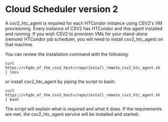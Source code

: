 # Cloud Scheduler version 2

A csv2_htc_agent is required for each HTCondor instance using CSV2's VM provisioning. 
Every instance of CSV2 has HTCondor and this agent installed and running. If you wish 
CSV2 to provision VMs for your stand-alone (remote) HTCondor job scheduler, you will
need to install csv2_htc_agent on that machine. 

You can review the installation command with the following:

    curl https://<fqdn_of_the_csv2_host>/repo/install_remote_csv2_htc_agent.sh | less
    
or install csv2_htc_agent by piping the script to bash:

    curl https://<fqdn_of_the_csv2_host>/repo/install_remote_csv2_htc_agent.sh | bash

The script will explain what is required and what it does. If the requirements are met,
the csv2_htc_agent service will be installed and started..  
